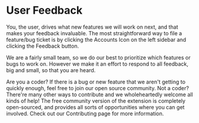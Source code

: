 # User Feedback

You, the user, drives what new features we will work on next, and that makes your feedback invaluable. The most straightforward way to file a feature/bug ticket is by clicking the Accounts Icon on the left sidebar and clicking the Feedback button.

We are a fairly small team, so we do our best to prioritize which features or bugs to work on. However we make it an effort to respond to all feedback, big and small, so that you are heard.

Are you a coder? If there is a bug or new feature that we aren't getting to quickly enough, feel free to join our open source community. Not a coder? There're many other ways to contribute and we wholeheartedly welcome all kinds of help! The free community version of the extension is completely open-sourced, and provides all sorts of opportunities where you can get involved. Check out our Contributing page for more information.
